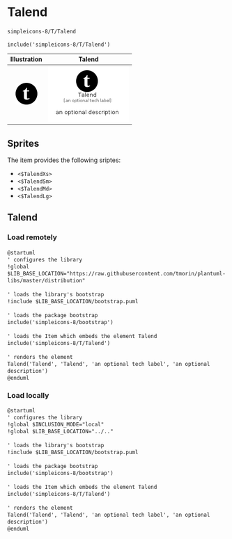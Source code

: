 # Talend


```text
simpleicons-8/T/Talend
```

```text
include('simpleicons-8/T/Talend')
```



| Illustration | Talend |
| :---: | :---: |
| ![illustration for Illustration](../../simpleicons-8/T/Talend.png) | ![illustration for Talend](../../simpleicons-8/T/Talend.Local.png) |



## Sprites
The item provides the following sriptes:

- `<$TalendXs>`
- `<$TalendSm>`
- `<$TalendMd>`
- `<$TalendLg>`





## Talend

### Load remotely
```plantuml
@startuml
' configures the library
!global $LIB_BASE_LOCATION="https://raw.githubusercontent.com/tmorin/plantuml-libs/master/distribution"

' loads the library's bootstrap
!include $LIB_BASE_LOCATION/bootstrap.puml

' loads the package bootstrap
include('simpleicons-8/bootstrap')

' loads the Item which embeds the element Talend
include('simpleicons-8/T/Talend')

' renders the element
Talend('Talend', 'Talend', 'an optional tech label', 'an optional description')
@enduml
```

### Load locally
```plantuml
@startuml
' configures the library
!global $INCLUSION_MODE="local"
!global $LIB_BASE_LOCATION="../.."

' loads the library's bootstrap
!include $LIB_BASE_LOCATION/bootstrap.puml

' loads the package bootstrap
include('simpleicons-8/bootstrap')

' loads the Item which embeds the element Talend
include('simpleicons-8/T/Talend')

' renders the element
Talend('Talend', 'Talend', 'an optional tech label', 'an optional description')
@enduml
```

